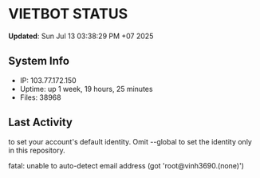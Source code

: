 # VIETBOT STATUS
**Updated**: Sun Jul 13 03:38:29 PM +07 2025

## System Info
- IP: 103.77.172.150
- Uptime: up 1 week, 19 hours, 25 minutes
- Files: 38968

## Last Activity

to set your account's default identity.
Omit --global to set the identity only in this repository.

fatal: unable to auto-detect email address (got 'root@vinh3690.(none)')
